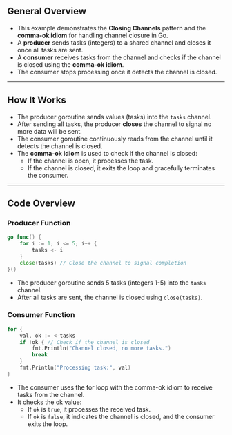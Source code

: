 ## General Overview

- This example demonstrates the **Closing Channels** pattern and the **comma-ok idiom** for handling channel closure in Go.
- A **producer** sends tasks (integers) to a shared channel and closes it once all tasks are sent.
- A **consumer** receives tasks from the channel and checks if the channel is closed using the **comma-ok idiom**.
- The consumer stops processing once it detects the channel is closed.

---

## How It Works

- The producer goroutine sends values (tasks) into the `tasks` channel.
- After sending all tasks, the producer **closes** the channel to signal no more data will be sent.
- The consumer goroutine continuously reads from the channel until it detects the channel is closed.
- The **comma-ok idiom** is used to check if the channel is closed:
  - If the channel is open, it processes the task.
  - If the channel is closed, it exits the loop and gracefully terminates the consumer.

---

## Code Overview

### Producer Function

```go
go func() {
	for i := 1; i <= 5; i++ {
		tasks <- i
	}
	close(tasks) // Close the channel to signal completion
}()
```

- The producer goroutine sends 5 tasks (integers 1-5) into the `tasks` channel.
- After all tasks are sent, the channel is closed using `close(tasks)`.

### Consumer Function
```Go
for {
	val, ok := <-tasks
	if !ok { // Check if the channel is closed
		fmt.Println("Channel closed, no more tasks.")
		break
	}
	fmt.Println("Processing task:", val)
}
```

- The consumer uses the for loop with the comma-ok idiom to receive tasks from the channel.
- It checks the ok value:
	- If `ok` is `true`, it processes the received task.
	- If `ok` is `false`, it indicates the channel is closed, and the consumer exits the loop.